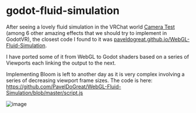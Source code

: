 # godot-fluid-simulation

After seeing a lovely fluid simulation in the VRChat world [Camera Test](https://vrchat.com/home/launch?worldId=wrld_91805f98-fd56-497a-bf7e-772e434efb84)
(among 6 other amazing effects that we should try to implement in GodotVR), the closest code I found to it was
[paveldogreat.github.io/WebGL-Fluid-Simulation](https://paveldogreat.github.io/WebGL-Fluid-Simulation/).

I have ported some of it from WebGL to Godot shaders based on a series of Viewports each linking the output to the next.

Implementing Bloom is left to another day as it is very complex involving a series of 
decreasing viewport frame sizes.  The code is here:  
https://github.com/PavelDoGreat/WebGL-Fluid-Simulation/blob/master/script.js

![image](https://github.com/user-attachments/assets/698a1a6c-1570-4af3-bce0-5b25e21fb3a6)

